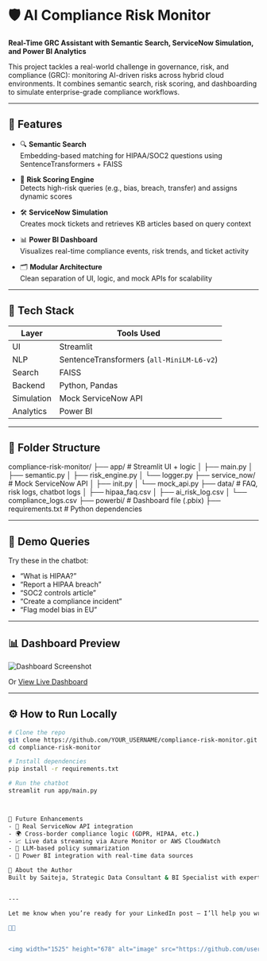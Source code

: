 # 🛡️ AI Compliance Risk Monitor
**Real-Time GRC Assistant with Semantic Search, ServiceNow Simulation, and Power BI Analytics**

This project tackles a real-world challenge in governance, risk, and compliance (GRC): monitoring AI-driven risks across hybrid cloud environments. It combines semantic search, risk scoring, and dashboarding to simulate enterprise-grade compliance workflows.

---

## 🚀 Features

- 🔍 **Semantic Search**  
  Embedding-based matching for HIPAA/SOC2 questions using SentenceTransformers + FAISS

- 🧠 **Risk Scoring Engine**  
  Detects high-risk queries (e.g., bias, breach, transfer) and assigns dynamic scores

- 🛠️ **ServiceNow Simulation**  
  Creates mock tickets and retrieves KB articles based on query context

- 📊 **Power BI Dashboard**  
  Visualizes real-time compliance events, risk trends, and ticket activity

- 🗂️ **Modular Architecture**  
  Clean separation of UI, logic, and mock APIs for scalability

---

## 🧠 Tech Stack

| Layer        | Tools Used                                      |
|--------------|--------------------------------------------------|
| UI           | Streamlit                                       |
| NLP          | SentenceTransformers (`all-MiniLM-L6-v2`)       |
| Search       | FAISS                                            |
| Backend      | Python, Pandas                                   |
| Simulation   | Mock ServiceNow API                              |
| Analytics    | Power BI                                         |

---

## 📁 Folder Structure
compliance-risk-monitor/ ├── app/               # Streamlit UI + logic │   ├── main.py │   ├── semantic.py │   ├── risk_engine.py │   └── logger.py ├── service_now/       # Mock ServiceNow API │   ├── init.py │   └── mock_api.py ├── data/              # FAQ, risk logs, chatbot logs │   ├── hipaa_faq.csv │   ├── ai_risk_log.csv │   └── compliance_logs.csv ├── powerbi/           # Dashboard file (.pbix) ├── requirements.txt   # Python dependencies

---

## 🧪 Demo Queries

Try these in the chatbot:
- “What is HIPAA?”
- “Report a HIPAA breach”
- “SOC2 controls article”
- “Create a compliance incident”
- “Flag model bias in EU”

---

## 📊 Dashboard Preview

![Dashboard Screenshot](link-to-screenshot.png)

Or [View Live Dashboard](https://app.powerbi.com/links/YOUR_DASHBOARD_LINK)

---

## ⚙️ How to Run Locally

```bash
# Clone the repo
git clone https://github.com/YOUR_USERNAME/compliance-risk-monitor.git
cd compliance-risk-monitor

# Install dependencies
pip install -r requirements.txt

# Run the chatbot
streamlit run app/main.py



🧭 Future Enhancements
- 🔗 Real ServiceNow API integration
- 🌍 Cross-border compliance logic (GDPR, HIPAA, etc.)
- 📈 Live data streaming via Azure Monitor or AWS CloudWatch
- 🧠 LLM-based policy summarization
- 🧮 Power BI integration with real-time data sources

🙋 About the Author
Built by Saiteja, Strategic Data Consultant & BI Specialist with expertise in GRC, healthcare analytics, and AI/ML integration. Passionate about building enterprise-grade solutions that blend compliance, intelligence, and impact.


---

Let me know when you’re ready for your LinkedIn post — I’ll help you write a high-impact announcement that showcases this project to recruiters and peers. You're building a portfolio that truly stands out!




<img width="1525" height="678" alt="image" src="https://github.com/user-attachments/assets/7b5904e1-d672-4c46-8cc8-62ca4cb9a231" />
